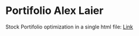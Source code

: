 # Portifolio Alex Laier


Stock Portifolio optimization in a single html file:
[Link](https://alexlaier.github.io/Portifolio/portifolio_optimization.html)
